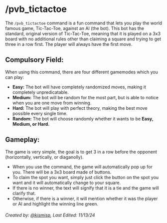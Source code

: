# /pvb_tictactoe

The `/pvb_tictactoe` command is a fun command that lets you play the world famous game, Tic-Tac-Toe, against an AI (the bot). This bot has the standard, original version of Tic-Tac-Toe, meaning that it is played on a 3x3 board with no additional rules other than claiming a square and trying to get three in a row first. The player will always have the first move.

## Compulsory Field:

When using this command, there are four different gamemodes which you can play:

- **Easy:** The bot will have completely randomized moves, making it completely unpredicatable.
- **Medium:** The bot will be random for the most part, but is able to notice when you are one move from winning.
- **Hard:** The bot will play with perfect theory, making the best move possible every single time.
- **Random:** The bot will choose randomly whether it wants to be **Easy, Medium, or Hard.**

## Gameplay:

The game is very simple, the goal is to get 3 in a row before the opponent (horizontally, vertically, or diaganolly).

- When you use the command, the game will automatically pop up for you. There will be a 3x3 board made of buttons.
- To claim the spot you want, simply just click the button on the spot you want and it will automatically change to your square.
- If there is no winner, the text will signify that it is a tie and the game will clarify that.
- Otherwise, if there is a winner, it will mention whether it was the player or AI and highlight the winning line green.

###### Created by: [@kismisp](https://discordapp.com/users/1206865169846632450), Last Edited: 11/13/24
